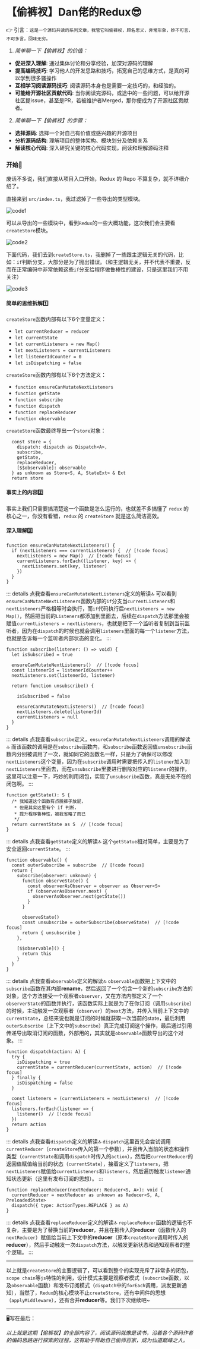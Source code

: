 # **【偷裤衩】Dan佬的Redux**😎

👉 引言：```这是一个源码共读的系列文章，我管它叫偷裤衩，顾名思义，非常形象，妙不可言，不可多言，回味无穷。```

1. *简单聊一下【偷裤衩】的价值：*

- **促进深入理解**: 通过集体讨论和分享经验，加深对源码的理解
- **提高编码技巧**: 学习他人的开发思路和技巧，拓宽自己的思维方式，是真的可以学到很多骚操作
- **互相学习阅读源码技巧**: 阅读源码本身也是需要一定技巧的，和经验的。
- **可能给开源社区贡献代码**: 当你阅读完源码，或途中的一些问题，可以给开源社区提issue，甚至是PR，若被维护者Merged，那你便成为了开源社区贡献者。

2. *简单聊一下【偷裤衩】的步骤：*

- **选择源码**: 选择一个对自己有价值或感兴趣的开源项目
- **分析源码结构**: 理解项目的整体架构、模块划分及依赖关系
- **解读核心代码**: 深入研究关键的核心代码实现，阅读和理解源码注释

### 开始🚀

废话不多说，我们直接从项目入口开始，Redux 的 Repo 不算复杂，就不详细介绍了。

直接来到 `src/index.ts`，我过滤掉了一些导出的类型模块。

![code1](https://github.com/newObjectccc/newObjectccc.github.io/assets/42132586/54bccd02-a80b-45b4-8d2b-165b9e4e161e)

可以从导出的一些模块中，看到`Redux`的一些大概功能，这次我们会主要看`createStore`模块。

![code2](https://github.com/newObjectccc/newObjectccc.github.io/assets/42132586/23868052-4bbc-493a-9efd-0846f1bc1a16)

下面代码，我们去到`createStore.ts`，我删掉了一些跟主逻辑无关的代码，比如：`if`判断分支，大部分是为了抛出错误。（和主逻辑无关，并不代表不重要，反而在正常编码中非常依赖这些`if`分支给程序做鲁棒性的建设，只是这里我们不用关注）

![code3](https://github.com/newObjectccc/newObjectccc.github.io/assets/42132586/98ffe4d0-ff60-4c8c-8eae-d66efe6e6726)

#### 简单的思维拆解1️⃣

`createStore`函数内部有以下6个变量定义：

- `let currentReducer = reducer`
- `let currentState`
- `let currentListeners = new Map()`
- `let nextListeners = currentListeners`
- `let listenerIdCounter = 0`
- `let isDispatching = false`

`createStore`函数内部有以下6个方法定义：

- `function ensureCanMutateNextListeners`
- `function getState`
- `function subscribe`
- `function dispatch`
- `function replaceReducer`
- `function observable`

`createStore`函数最终导出一个`store`对象：

```ts:line-numbers {2,3,4,5}
  const store = {
    dispatch: dispatch as Dispatch<A>,
    subscribe,
    getState,
    replaceReducer,
    [$$observable]: observable
  } as unknown as Store<S, A, StateExt> & Ext
  return store
```

#### 事实上的内容2️⃣

事实上我们只需要搞清楚这一个函数是怎么运行的，也就差不多搞懂了 `redux` 的核心之一，你没有看错，`redux` 的 `createStore` 就是这么简洁高效。

#### 深入理解3️⃣

```ts:line-numbers {1}
function ensureCanMutateNextListeners() {
  if (nextListeners === currentListeners) {  // [!code focus]
    nextListeners = new Map()  // [!code focus]
    currentListeners.forEach((listener, key) => {
      nextListeners.set(key, listener)
    })
  }
}
```

::: details 点我查看`ensureCanMutateNextListeners`定义的解读🔝
可以看到`ensureCanMutateNextListeners`函数内部的`if`分支当`currentListeners`和`nextListeners`严格相等时会执行，而`if`代码执行后`nextListeners = new Map()`，然后把当前的`Listeners`都添加到里面去，后续在`dispatch`方法那里会被赋值`currentListeners = nextListeners`，也就是把下一个监听者复制到当前监听者，因为在`dispatch`的时候也就会调用`listeners`里面的每一个`listener`方法，也就是告诉每一个监听者内部状态的变化。
:::

```ts:line-numbers {1}
function subscribe(listener: () => void) {
  let isSubscribed = true

  ensureCanMutateNextListeners()  // [!code focus]
  const listenerId = listenerIdCounter++
  nextListeners.set(listenerId, listener)

  return function unsubscribe() {

    isSubscribed = false

    ensureCanMutateNextListeners()  // [!code focus]
    nextListeners.delete(listenerId)
    currentListeners = null
  }
}
```

::: details 点我查看`subscribe`定义，`ensureCanMutateNextListeners`调用的解读🔝
而该函数的调用是在`subscribe`函数内，和`subscribe`函数返回值`unsubscribe`函数内分别被调用了一次，就如同它的函数名一样，只是为了确保可以修改`nextListeners`这个变量，因为在`subscribe`调用时需要把传入的`listener`加入到`nextListeners`里面去，而在`unsubscribe`里要进行删除对应的`listener`的操作，这里可以注意一下，巧妙的利用闭包，实现了`unsubscribe`函数，真是无处不在的闭包啊。
:::

```ts:line-numbers {1}
function getState(): S {
  /* 我知道这个函数有点脱裤子放屁，
   * 但是其实这里有个 if 判断，
   * 提升程序鲁棒性，被我省略了而已
   */
  return currentState as S  // [!code focus]
}
```

::: details 点我查看`getState`定义的解读🔝
这个`getStatue`相对简单，主要是为了安全返回`currentState`。
:::

```ts:line-numbers
function observable() {
  const outerSubscribe = subscribe  // [!code focus]
  return {
    subscribe(observer: unknown) {
      function observeState() {
        const observerAsObserver = observer as Observer<S>
        if (observerAsObserver.next) {
          observerAsObserver.next(getState())
        }
      }

      observeState()
      const unsubscribe = outerSubscribe(observeState)  // [!code focus]
      return { unsubscribe }
    },

    [$$observable]() {
      return this
    }
  }
}
```

::: details 点我查看`observable`定义的解读🔝
`observable`函数把上下文中的`subscribe`函数在其内部**rename**，然后返回了一个包含一个新的`subscribe`方法的对象，这个方法接受一个观察者`observer`，又在方法内部定义了一个`observerState`的函数并执行，该函数实际上就是为了在你订阅（调用`subscribe`）的时候，主动触发一次观察者（`observer`）的`next`方法，并传入当前上下文中的`currentState`，总结来说也就是订阅的时候就获取一次当前的state，最后利用`outerSubscribe`（上下文中的`subscribe`）真正完成订阅这个操作，最后通过引用传递导出取消订阅的函数，外部用的，其实就是`observable`函数导出的这个对象。
:::

```ts:line-numbers
function dispatch(action: A) {
  try {
    isDispatching = true
    currentState = currentReducer(currentState, action)  // [!code focus]
  } finally {
    isDispatching = false
  }

  const listeners = (currentListeners = nextListeners)  // [!code focus]
  listeners.forEach(listener => {
    listener()  // [!code focus]
  })
  return action
}
```

::: details 点我查看`dispatch`定义的解读🔝
`dispatch`这里首先会尝试调用`currentReducer`（`createStore`传入的第一个参数），并且传入当前的状态和操作类型（`currentState`和调用`dispatch`时传入的`action`），然后把`currentReducer`的返回值赋值给当前的状态（`currentState`），接着定义了`listeners`，把`nextListeners`赋值给`currentListeners`和`listeners`，然后遍历触发`listener`通知状态更新（这里有发布订阅的思想）。
:::

```ts:line-numbers
function replaceReducer(nextReducer: Reducer<S, A>): void {
  currentReducer = nextReducer as unknown as Reducer<S, A, PreloadedState>
  dispatch({ type: ActionTypes.REPLACE } as A)
}
```

::: details 点我查看`replaceReducer`定义的解读🔝
`replaceReducer`函数的逻辑也不复杂，主要是为了替换当前的**reducer**，并且在把传入的**reducer**（函数传入的`nextReducer`）赋值给当前上下文中的**reducer**（原本`createStore`调用时传入的**reducer**），然后手动触发一次`dispatch`方法，以触发更新状态和通知观察者的整个逻辑。
:::

---

以上就是`createStore`的主要逻辑了，可以看到整个的实现充斥了非常多的闭包，`scope chain`等`js`特性的利用，设计模式主要是观察者模式（`subscribe`函数，以及`observable`函数）和发布订阅模式（`dispatch`中的`forEach`调用，派发更新通知），当然了，`Redux`的核心模块不止`createStore`，还有中间件的思想（`applyMiddleware`），还有合并**reducer**等。我们下次继续吧~

---

🖥️写在最后：

*以上就是这期【偷裤衩】的全部内容了，阅读源码就像是读书，沿着各个源码作者的编码思路进行探索的过程，这有助于帮助自己偷师百家，成为仙道巅峰之人。*
